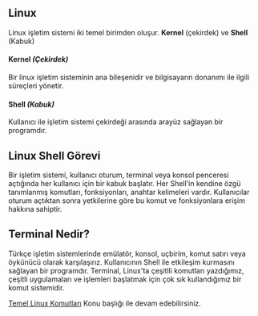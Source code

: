 ## Linux
Linux işletim sistemi iki temel birimden oluşur. **Kernel** (çekirdek) ve **Shell** (Kabuk) 
#### Kernel ***(Çekirdek)***
Bir linux işletim sisteminin ana bileşenidir ve bilgisayarın donanımı ile ilgili süreçleri yönetir.
#### Shell ***(Kabuk)***
Kullanıcı ile işletim sistemi çekirdeği arasında arayüz sağlayan bir programdır.

## Linux Shell Görevi
Bir işletim sistemi, kullanıcı oturum, terminal veya konsol penceresi açtığında her kullanıcı için bir kabuk başlatır. Her Shell'in kendine özgü tanımlanmış komutları,
fonksiyonları, anahtar kelimeleri vardır. Kullanıcılar oturum açtıktan sonra yetkilerine göre bu komut ve fonksiyonlara erişim hakkına sahiptir.

## Terminal Nedir?
Türkçe işletim sistemlerinde emülatör, konsol, uçbirim, komut satırı veya öykünücü olarak karşılaşırız. Kullanıcının Shell ile etkileşim kurmasını sağlayan bir programdır.
Terminal, Linux'ta çeşitlli komutları yazdığımız, çeşitli uygulamaları ve işlemleri başlatmak için çok sık kullandığımız bir komut sistemidir.

[Temel Linux Komutları](https://github.com/kutayozturk/linux-egitimi/blob/main/02%20-Temel%20Linux%20Komutlar%C4%B1.md) Konu başlığı ile devam edebilirsiniz.

